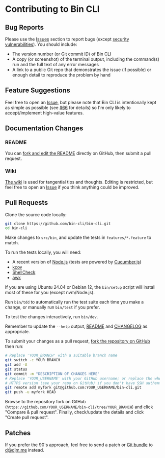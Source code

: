 # Contributing to Bin CLI

## Bug Reports

Please use the [Issues] section to report bugs (except [security vulnerabilities]). You should include:

- The version number (or Git commit ID) of Bin CLI
- A copy (or screenshot) of the terminal output, including the command(s) run and the full text of any error messages
- A link to a public Git repo that demonstrates the issue (if possible) or enough detail to reproduce the problem by hand

## Feature Suggestions

Feel free to open an [Issue], but please note that Bin CLI is intentionally kept as simple as possible
(see [#66] for details) so I'm only likely to accept/implement high-value features.

## Documentation Changes

### README

You can [fork and edit the README] directly on GitHub, then submit a pull request.

### Wiki

[The wiki] is used for tangential tips and thoughts. Editing is restricted, but
feel free to open an [Issue] if you think anything could be improved.

## Pull Requests

Clone the source code locally:

```bash
git clone https://github.com/bin-cli/bin-cli.git
cd bin-cli
```

Make changes to `src/bin`, and update the tests in `features/*.feature` to match.

To run the tests locally, you will need:

- A recent version of [Node.js] (tests are powered by [Cucumber.js])
- [kcov]
- [ShellCheck]
- [awk]

If you are using Ubuntu 24.04 or Debian 12, the `bin/setup` script will install most of these for you (except nvm/Node.js).

Run `bin/tdd` to automatically run the test suite each time you make a change, or manually run `bin/test` if you prefer.

To test the changes interactively, run `bin/dev`.

Remember to update the `--help` output, [README] and [CHANGELOG] as appropriate.

To submit your changes as a pull request, [fork the repository on GitHub] then run:

```bash
# Replace 'YOUR_BRANCH' with a suitable branch name
git switch -c YOUR_BRANCH
git add -A
git status
git commit -m "DESCRIPTION OF CHANGES HERE"
# Replace 'YOUR_USERNAME' with your GitHub username; or replace the whole URL with the
# HTTPS version (see your repo on GitHub) if you don't have SSH authentication set up
git remote add myfork git@github.com:YOUR_USERNAME/bin-cli.git
git push -u myfork HEAD
```

Browse to the repository fork on GitHub (`https://github.com/YOUR_USERNAME/bin-cli/tree/YOUR_BRANCH`) and click
"Compare & pull request". Finally, check/update the details and click "Create pull request".

## Patches

If you prefer the 90's approach, feel free to send a patch or [Git bundle] to [d@djm.me] instead.

[#66]: https://github.com/bin-cli/bin-cli/issues/66
[CHANGELOG]: CHANGELOG.md
[Cucumber.js]: https://cucumber.io/docs/installation/javascript/
[Git bundle]: https://www.chiark.greenend.org.uk/~sgtatham/quasiblog/git-no-forge/#bundle
[Issue]: https://github.com/bin-cli/bin-cli/issues
[Issues]: https://github.com/bin-cli/bin-cli/issues
[Node.js]: https://nodejs.org/
[README]: README.md
[ShellCheck]: https://www.shellcheck.net/
[The wiki]: https://github.com/bin-cli/bin-cli/wiki
[awk]: https://www.gnu.org/software/gawk/manual/gawk.html
[d@djm.me]: mailto:d@djm.me
[fork and edit the README]: https://github.com/bin-cli/bin-cli/edit/main/README.md
[fork the repository on GitHub]: https://github.com/bin-cli/bin-cli/fork
[kcov]: https://simonkagstrom.github.io/kcov/
[nvm]: https://github.com/nvm-sh/nvm
[security vulnerabilities]: SECURITY.md
